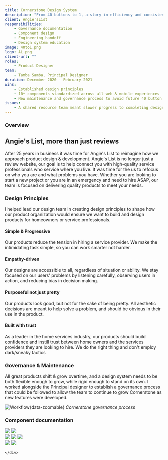 ```yaml
---
title: Cornerstone Design System
description: "From 40 buttons to 1, a story in efficiency and consistency"
client: Angie'sList 
responsibilities:
    - Governance documentation
    - Component design
    - Engineering handoff
    - Design system education
image: 40to1.png
logo: AL.png
client-url: ""
roles: 
    - Product Designer
team: 
    - Tamba Samba, Principal Designer
duration: December 2020 - February 2021
wins: 
    - Established design principles
    - 10+ components standardized across all web & mobile experiences
    - New maintenance and governance process to avoid future 40 button scenarios
issues:
    - A shared resource team meant slower progress to completing design system goals
---
```

<section>

### Overview
## Angie's List, more than just reviews
After 25 years in business it was time for Angie's List to reimagine how we approach product design & development. Angie's List is no longer just a review website, our goal is to help connect you with high-quality service professionals who service where you live. It was time for the us to refocus on who you are and what problems you have. Whether you are looking to start a new project or you are in an emergency and need to hire ASAP, our team is focused on delivering quality products to meet your needs.
</section>
<section>

### Design Principles
I helped lead our design team in creating design principles to shape how our product organization would ensure we want to build and design products for homeowners or service professionals.
<div class="principles">
    <div class="principle">
        <h4>Simple & Progressive</h4>
        <span>Our products reduce the tension in hiring a service provider. We make the intimidating task simple, so you can work smarter not harder.</span>
    </div>
    <div class="principle">
        <h4>Empathy-driven</h4>
        <span>Our designs are accessible to all, regardless of situation or ability. We stay focused on our users' problems by listening carefully, observing users in action, and reducing bias in decision making.</span>
    </div>
    <div class="principle">
        <h4>Purposeful not just pretty</h4>
        <span>Our products look good, but not for the sake of being pretty. All aesthetic decisions are meant to help solve a problem, and should be obvious in their use in the product.</span>
    </div>
    <div class="principle">
        <h4>Built with trust</h4>
        <span>As a leader in the home services industry, our products should build confidence and instill trust between home owners and the services providers they are looking to hire. We do the right thing and don't employ dark/sneaky tactics</span>
    </div>
</div>
</section>
<section>

### Governance & Maintenance
All great products shift & grow overtime, and a design system needs to be both flexible enough to grow, while rigid enough to stand on its own. I worked alongside the Principal designer to establish a governance process that could be followed to allow the team to continue to grow Cornerstone as new features were developed.

![Workflow](/assets/projects/angie'slist/workflow.png){data-zoomable}
*Cornerstone governance process*
</section>
<section>

### Component documentation
<div class="image-grid">
    <div class="column">
        <img src="/assets/projects/angie'slist/Font&Type.png" data-zoomable />
        <img src="/assets/projects/angie'slist/Spacing.png" data-zoomable />
    </div>
    <div class="column">
        <img src="/assets/projects/angie'slist/Button-Audit.png" data-zoomable />
        <img src="/assets/projects/angie'slist/Buttons.png" data-zoomable />
        <img src="/assets/projects/angie'slist/Inputs.png" data-zoomable />
    </div>
    <div class="column">
        <img src="/assets/projects/angie'slist/Links.png" data-zoomable />
        <img src="/assets/projects/angie'slist/Toggles.png" data-zoomable />
        
    </div>
</div>
</section>
